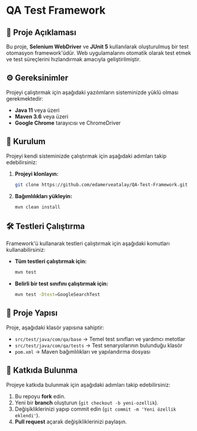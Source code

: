 # QA Test Framework

## 📌 Proje Açıklaması
Bu proje, **Selenium WebDriver** ve **JUnit 5** kullanılarak oluşturulmuş bir test otomasyon framework'üdür. Web uygulamalarını otomatik olarak test etmek ve test süreçlerini hızlandırmak amacıyla geliştirilmiştir.

## ⚙️ Gereksinimler
Projeyi çalıştırmak için aşağıdaki yazılımların sisteminizde yüklü olması gerekmektedir:

- **Java 11** veya üzeri
- **Maven 3.6** veya üzeri
- **Google Chrome** tarayıcısı ve ChromeDriver

## 🚀 Kurulum
Projeyi kendi sisteminizde çalıştırmak için aşağıdaki adımları takip edebilirsiniz:

1. **Projeyi klonlayın:**
   ```bash
   git clone https://github.com/edamerveatalay/QA-Test-Framework.git
   ```
2. **Bağımlılıkları yükleyin:**
   ```bash
   mvn clean install
   ```

## 🛠️ Testleri Çalıştırma
Framework'ü kullanarak testleri çalıştırmak için aşağıdaki komutları kullanabilirsiniz:

- **Tüm testleri çalıştırmak için:**
   ```bash
   mvn test
   ```
- **Belirli bir test sınıfını çalıştırmak için:**
   ```bash
   mvn test -Dtest=GoogleSearchTest
   ```

## 📂 Proje Yapısı
Proje, aşağıdaki klasör yapısına sahiptir:

- `src/test/java/com/qa/base` → Temel test sınıfları ve yardımcı metotlar
- `src/test/java/com/qa/tests` → Test senaryolarının bulunduğu klasör
- `pom.xml` → Maven bağımlılıkları ve yapılandırma dosyası

## 📌 Katkıda Bulunma
Projeye katkıda bulunmak için aşağıdaki adımları takip edebilirsiniz:
1. Bu repoyu **fork** edin.
2. Yeni bir **branch** oluşturun (`git checkout -b yeni-ozellik`).
3. Değişikliklerinizi yapıp commit edin (`git commit -m 'Yeni özellik eklendi'`).
4. **Pull request** açarak değişikliklerinizi paylaşın.

